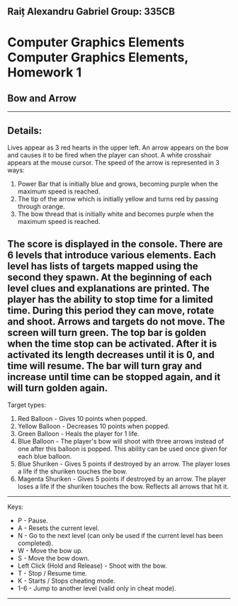 Raiț Alexandru Gabriel
Group: 335CB
--------------------
# Computer Graphics Elements Computer Graphics Elements, Homework 1 #
## Bow and Arrow ##
-------------------------------------------------------------------------------
Details:
--------------------
Lives appear as 3 red hearts in the upper left.
An arrow appears on the bow and causes it to be fired when the player can shoot.
A white crosshair appears at the mouse cursor.
The speed of the arrow is represented in 3 ways:
1) Power Bar that is initially blue and grows, becoming purple when the maximum speed is reached.
2) The tip of the arrow which is initially yellow and turns red by passing through orange.
3) The bow thread that is initially white and becomes purple when the maximum speed is reached.

The score is displayed in the console.
There are 6 levels that introduce various elements.
Each level has lists of targets mapped using the second they spawn.
At the beginning of each level clues and explanations are printed.
The player has the ability to stop time for a limited time.
During this period they can move, rotate and shoot.
Arrows and targets do not move. The screen will turn green.
The top bar is golden when the time stop can be activated.
After it is activated its length decreases until it is 0, and time will resume.
The bar will turn gray and increase until time can be stopped again, and it will turn golden again.
-------------------------------------------------------------------------------
Target types:
1) Red Balloon - Gives 10 points when popped.
2) Yellow Balloon - Decreases 10 points when popped.
3) Green Balloon - Heals the player for 1 life.
4) Blue Balloon - The player's bow will shoot with three arrows instead of one after this balloon is popped. This ability can be used once given for each blue balloon.
5) Blue Shuriken - Gives 5 points if destroyed by an arrow. The player loses a life if the shuriken touches the bow.
6) Magenta Shuriken - Gives 5 points if destroyed by an arrow. The player loses a life if the shuriken touches the bow. Reflects all arrows that hit it.
-------------------------------------------------------------------------------
Keys:
+ P - Pause.
+ A - Resets the current level.
+ N - Go to the next level (can only be used if the current level has been completed).
+ W - Move the bow up.
+ S - Move the bow down.
+ Left Click (Hold and Release) - Shoot with the bow.
+ T - Stop / Resume time.
+ K - Starts / Stops cheating mode.
+ 1-6 - Jump to another level (valid only in cheat mode).
-------------------------------------------------------------------------------
